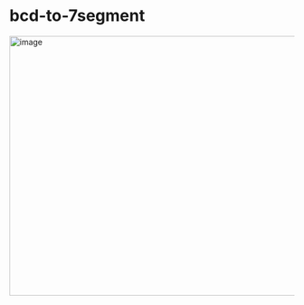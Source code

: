 # bcd-to-7segment
<img width="1061" height="459" alt="image" src="https://github.com/user-attachments/assets/d514ca7e-6b17-4995-96dd-0501f72bdd47" />
